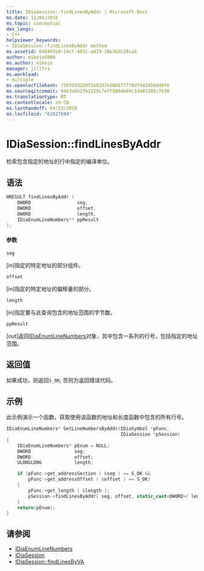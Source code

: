 ```yaml
---
title: IDiaSession::findLinesByAddr | Microsoft Docs
ms.date: 11/04/2016
ms.topic: conceptual
dev_langs:
- C++
helpviewer_keywords:
- IDiaSession::findLinesByAddr method
ms.assetid: 640403c0-14cf-403c-ad19-38b3bdc28ca8
author: mikejo5000
ms.author: mikejo
manager: jillfra
ms.workload:
- multiple
ms.openlocfilehash: 730793d2b9f2e02d7e5665777f8df4d245b0ddf6
ms.sourcegitcommit: 94b3a052fb1229c7e7f8804b09c1d403385c7630
ms.translationtype: MT
ms.contentlocale: zh-CN
ms.lasthandoff: 04/23/2019
ms.locfileid: "62827694"
---
```

# <a name="idiasessionfindlinesbyaddr"></a>IDiaSession::findLinesByAddr
检索包含指定的地址的行中指定的编译单位。

## <a name="syntax"></a>语法

```C++
HRESULT findLinesByAddr (
    DWORD                 seg,
    DWORD                 offset,
    DWORD                 length,
    IDiaEnumLineNumbers** ppResult
);
```

#### <a name="parameters"></a>参数
`seg`

[in]指定的特定地址的部分组件。

`offset`

[in]指定的特定地址的偏移量的部分。

`length`

[in]指定要与此查询包含的地址范围的字节数。

`ppResult`

[out]返回[IDiaEnumLineNumbers](../../debugger/debug-interface-access/idiaenumlinenumbers.md)对象，其中包含一系列的行号，包括指定的地址范围。

## <a name="return-value"></a>返回值
如果成功，则返回`S_OK`; 否则为返回错误代码。

## <a name="example"></a>示例
此示例演示一个函数，获取使用该函数的地址和长度函数中包含的所有行号。

```C++
IDiaEnumLineNumbers* GetLineNumbersByAddr(IDiaSymbol *pFunc,
                                          IDiaSession *pSession)
{
    IDiaEnumLineNumbers* pEnum = NULL;
    DWORD                seg;
    DWORD                offset;
    ULONGLONG            length;

    if (pFunc->get_addressSection ( &seg ) == S_OK &&
        pFunc->get_addressOffset ( &offset ) == S_OK)
    {
        pFunc->get_length ( &length );
        pSession->findLinesByAddr( seg, offset, static_cast<DWORD>( length ), &pEnum );
    }
    return(pEnum);
}
```

## <a name="see-also"></a>请参阅
- [IDiaEnumLineNumbers](../../debugger/debug-interface-access/idiaenumlinenumbers.md)
- [IDiaSession](../../debugger/debug-interface-access/idiasession.md)
- [IDiaSession::findLinesByVA](../../debugger/debug-interface-access/idiasession-findlinesbyva.md)
